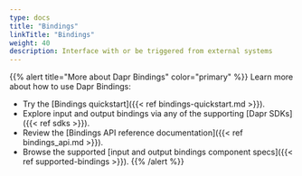 ```yaml
---
type: docs
title: "Bindings"
linkTitle: "Bindings"
weight: 40
description: Interface with or be triggered from external systems
---
```



{{% alert title="More about Dapr Bindings" color="primary" %}}
 Learn more about how to use Dapr Bindings:
 - Try the [Bindings quickstart]({{< ref bindings-quickstart.md >}}).
 - Explore input and output bindings via any of the supporting [Dapr SDKs]({{< ref sdks >}}). 
 - Review the [Bindings API reference documentation]({{< ref bindings_api.md >}}).
 - Browse the supported [input and output bindings component specs]({{< ref supported-bindings >}}).
{{% /alert %}}